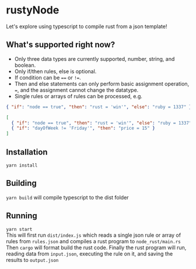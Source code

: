 # rustyNode

Let's explore using typescript to compile rust from a json template!

## What's supported right now?

- Only three data types are currently supported, number, string, and boolean.
- Only if/then rules, else is optional.
- If condition can be `==` or `!=`.
- Then and else statements can only perform basic assignment operation, `=`, and the assignment cannot change the datatype.
- Single rules or arrays of rules can be processed, e.g.

```json
{ "if": "node == true", "then": "rust = 'win'", "else": "ruby = 1337" },
```

```json
[
  { "if": "node == true", "then": "rust = 'win'", "else": "ruby = 1337" },
  { "if": "dayOfWeek != 'Friday'", "then": "price = 15" }
]
```

## Installation

`yarn install`

## Building

`yarn build` will compile typescript to the dist folder

## Running

`yarn start`  
This will first run `dist/index.js` which reads a single json rule or array of rules from `rules.json` and compiles a rust program to `node_rust/main.rs` Then `cargo` will format build the rust code. Finally the rust program will run, reading data from `input.json`, executing the rule on it, and saving the results to `output.json`
